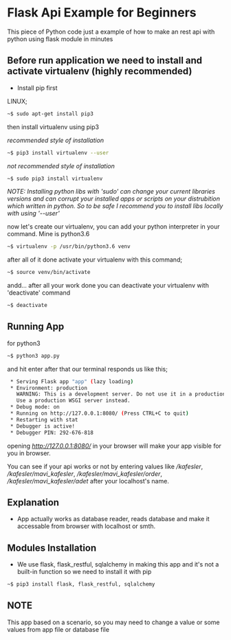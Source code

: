 # Flask Api Example for Beginners

This piece of Python code just a example of how to make an rest api with python using flask module in minutes


## Before run application we need to install and activate virtualenv (highly recommended)
* Install pip first

LINUX;

```sh
~$ sudo apt-get install pip3
```

then install virtualenv using pip3

*recommended style of installation*
```sh
~$ pip3 install virtualenv --user
```


*not recommended style of installation*
```sh
~$ sudo pip3 install virtualenv
```

*NOTE: Installing python libs with 'sudo' can change your current libraries versions and can corrupt your installed apps or scripts on your distrubition which written in python. So to be safe I recommend you to install libs locally with using '--user'*



now let's create our virtualenv, you can add your python interpreter in your command. Mine is python3.6

```sh
~$ virtualenv -p /usr/bin/python3.6 venv
```

after all of it done activate your virtualenv with this command;

```sh
~$ source venv/bin/activate
```


andd... after all your work done you can deactivate your virtualenv with 'deactivate' command

```sh
~$ deactivate
```


## Running App

for python3

```sh
~$ python3 app.py
```


and hit enter after that our terminal responds us like this;


```sh
 * Serving Flask app "app" (lazy loading)
 * Environment: production
   WARNING: This is a development server. Do not use it in a production deployment.
   Use a production WSGI server instead.
 * Debug mode: on
 * Running on http://127.0.0.1:8080/ (Press CTRL+C to quit)
 * Restarting with stat
 * Debugger is active!
 * Debugger PIN: 292-676-818
```

opening *http://127.0.0.1:8080/* in your browser will make your app visible for you in browser.

You can see if your api works or not by entering values like */kafesler*, */kafesler/mavi_kafesler*, */kafesler/mavi_kafesler/order*, */kafesler/mavi_kafesler/adet* after your localhost's name.


## Explanation

- App actually works as database reader, reads database and make it accessable from browser with localhost or smth.

## Modules Installation

- We use flask, flask_restful, sqlalchemy in making this app and it's not a built-in function so we need to install it with pip


```sh
~$ pip3 install flask, flask_restful, sqlalchemy
```

## NOTE
This app based on a scenario, so you may need to change a value or some values from app file or database file
